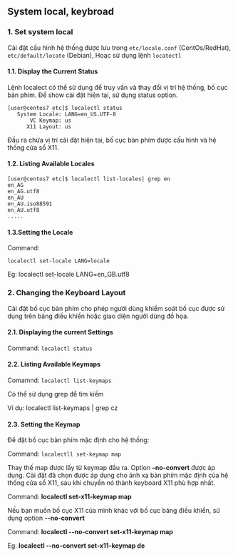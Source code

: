 ## System local, keybroad 

### 1. Set system local 
Cài đặt cấu hình hệ thống được lưu trong `etc/locale.conf` (CentOs/RedHat), `etc/default/locate` (Debian), Hoạc sử dụng lệnh `locatectl`

#### 1.1. Display the Current Status 

Lệnh localect có thể sử dụng để truy vấn và thay đổi vị trí hệ thống, bố cục bàn phím. Để show cài đặt hiện tại, sử dụng status option.

```
[user@centos7 etc]$ localectl status
   System Locale: LANG=en_US.UTF-8
       VC Keymap: us
      X11 Layout: us
```

Đầu ra chứa vị trí cài đặt hiện tai, bố cục bàn phím được cấu hình và hệ thống cửa sổ X11.

#### 1.2. Listing Available Locales

```
[user@centos7 etc]$ localectl list-locales| grep en
en_AG
en_AG.utf8
en_AU
en_AU.iso88591
en_AU.utf8
.....
```

#### 1.3.Setting the Locale

Command: 

`localectl set-locale LANG=locale`

Eg: localectl set-locale LANG=en_GB.utf8

### 2. Changing the Keyboard Layout
Cài đặt bố cục bàn phím cho phép người dùng khiểm soát bố cục được sử dụng trên bảng điều khiển hoặc giao diện người dùng đồ họa.

#### 2.1. Displaying the current Settings

Command: `localectl status` 

#### 2.2. Listing Available Keymaps

Comamnd: `localectl list-keymaps`

Có thể sử dụng grep để tìm kiếm 

Vi dụ: localectl list-keymaps | grep cz

#### 2.3. Setting the Keymap

Để đặt bố cục bàn phím mặc định cho hệ thống:

Command: `localectll set-keymap map`

Thay thế map được lấy từ keymap đầu ra. Option **–no-convert** được áp dụng. Cài đặt đã chọn được áp dụng cho ánh xạ bàn phím mặc định của hệ thống cửa sổ X11, sau khi chuyển nó thành keyboard X11 phù hợp nhất. 

Command: **localectl set-x11-keymap map**

Nếu bạn muốn bố cục X11 của mình khác với bố cục bảng điều khiển, sử dụng option **--no-convert**

Command: **localectl --no-convert set-x11-keymap map**

Eg: **localectl --no-convert set-x11-keymap de**

